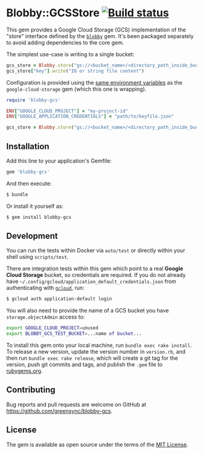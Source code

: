 # Blobby::GCSStore [![Build status](https://badge.buildkite.com/3a10d87beff89aab18d733ccd5fb3080e76020079c00ebdaab.svg)](https://buildkite.com/gs/blobby-gcs)

This gem provides a Google Cloud Storage (GCS) implementation of the "store" interface defined by the [`blobby`](https://github.com/realestate-com-au/blobby) gem. It's been packaged separately to avoid adding dependencies to the core gem.

The simplest use-case is writing to a single bucket:

```ruby
gcs_store = Blobby.store("gs://<bucket_name>/<directory_path_inside_bucket>")
gcs_store["key"].write("IO or string file content")
```

Configuration is provided using the [same environment variables](https://googleapis.dev/ruby/google-cloud-storage/latest/file.AUTHENTICATION.html) as the `google-cloud-storage` gem (which this one is wrapping).

```ruby
require 'blobby-gcs'

ENV["GOOGLE_CLOUD_PROJECT"] = "my-project-id"
ENV["GOOGLE_APPLICATION_CREDENTIALS"] = "path/to/keyfile.json"

gcs_store = Blobby.store("gs://<bucket_name>/<directory_path_inside_bucket>")
```

## Installation

Add this line to your application's Gemfile:

```ruby
gem 'blobby-gcs'
```

And then execute:

```bash
$ bundle
```

Or install it yourself as:

```bash
$ gem install blobby-gcs
```

## Development

You can run the tests within Docker via `auto/test` or directly within your shell using `scripts/test`.

There are integration tests within this gem which point to a real **Google Cloud Storage** bucket, so credentials are required. If you do not already have `~/.config/gcloud/application_default_credentials.json` from authenticating with [`gcloud`](https://cloud.google.com/sdk/gcloud/), run:

```bash
$ gcloud auth application-default login
```

You will also need to provide the name of a GCS bucket you have `storage.objectAdmin` access to:

```bash
export GOOGLE_CLOUD_PROJECT=unused
export BLOBBY_GCS_TEST_BUCKET=...name of bucket...
```

To install this gem onto your local machine, run `bundle exec rake install`. To release a new version, update the version number in `version.rb`, and then run `bundle exec rake release`, which will create a git tag for the version, push git commits and tags, and publish the `.gem` file to [rubygems.org](https://rubygems.org).

## Contributing

Bug reports and pull requests are welcome on GitHub at https://github.com/greensync/blobby-gcs.

## License

The gem is available as open source under the terms of the [MIT License](https://opensource.org/licenses/MIT).
